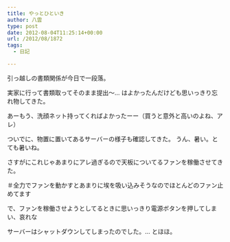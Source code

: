 ```yaml
---
title: やっとひといき
author: 八雲
type: post
date: 2012-08-04T11:25:14+00:00
url: /2012/08/1872
tags:
  - 日記

---
```

引っ越しの書類関係が今日で一段落。
  
実家に行って書類取ってそのまま提出〜… はよかったんだけども思いっきり忘れ物してきた。
  
あーもう、洗顔ネット持ってくればよかったーー（買うと意外と高いのよね、アレ）

ついでに、物置に置いてあるサーバーの様子も確認してきた。 うん、暑い。とても暑いね。
  
さすがにこれじゃあまりにアレ過ぎるので天板についてるファンを稼働させてきた。
  
＃全力でファンを動かすとあまりに埃を吸い込みそうなのでほとんどのファン止めてます

で、ファンを稼働させようとしてるときに思いっきり電源ボタンを押してしまい、哀れな
  
サーバーはシャットダウンしてしまったのでした。… とほほ。
